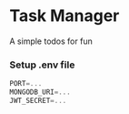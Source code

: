 # Task Manager

A simple todos for fun

### Setup .env file

```js
PORT=...
MONGODB_URI=...
JWT_SECRET=...
```
